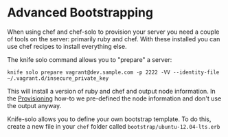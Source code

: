 # Advanced Bootstrapping

When using chef and chef-solo to provision your server you need a couple of tools on the server: primarily ruby and chef. With these installed you can use chef recipes to install everything else. 

The knife solo command allows you to "prepare" a server:

    knife solo prepare vagrant@dev.sample.com -p 2222 -VV --identity-file ~/.vagrant.d/insecure_private_key

This will install a version of ruby and chef and output node information. In the [Provisioning](provisioning.md) how-to we pre-defined the node information and don't use the output anyway. 

Knife-solo allows you to define your own bootstrap template. To do this, create a new file in your `chef` folder called `bootstrap/ubuntu-12.04-lts.erb`

